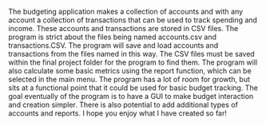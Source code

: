 The budgeting application makes a collection of accounts and with any account a collection of transactions that can be used to track spending and income. These accounts and transactions are stored in CSV files. The program is strict about the files being named accounts.csv and transactions.CSV. The program will save and load accounts and transactions from the files named in this way. The CSV files must be saved within the final project folder for the program to find them. The program will also calculate some basic metrics using the report function, which can be selected in the main menu. The program has a lot of room for growth, but sits at a functional point that it could be used for basic budget tracking. The goal eventually of the program is to have a GUI to make budget interaction and creation simpler. There is also potential to add additional types of accounts and reports. I hope you enjoy what I have created so far!
